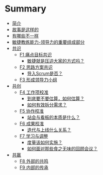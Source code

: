 # Summary

* [简介](README.md)
* [故事是这样的](01_The_Story.md)
* [有哪些不一样](02_The_Differences.md)
* [敏捷教练能力-领导力的重要组成部分]()
* [共识](design_alliance.md)
    * [F1 痛点目标共识](F1.md)
        * [敏捷就是压迫大家的方式吗？]()
    * [F2 思路方案共识]()
      * [导入Scrum是否？]()
    * [F3 形成领导力小组]()
* [共创](co_create.md)
    * [F4 工作项校准]()
        * [到底要不要估算，如何估算？]()
        * [如何有效拆分需求？]()
    * [F5 协作校准]()
        * [站会与看板的本质是什么？]()
    * [F6 成果校准]()
        * [迭代与上线什么关系？]()
    * [F7 学习与调整](F7.md)
        * [度量该如何实施？](measurement.md)
        * [如何面对那些食之无味的回顾会议？]()
* [共赢]()
    * [F8 外部的共鸣]()
    * [F9 内部的传承]()



